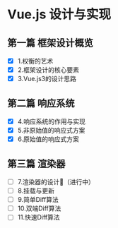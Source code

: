 # Vue.js 设计与实现

## 第一篇 框架设计概览

- [x] 1.权衡的艺术
- [x] 2.框架设计的核心要素
- [x] 3.Vue.js3的设计思路

## 第二篇 响应系统

- [x] 4.响应系统的作用与实现
- [x] 5.非原始值的响应式方案 
- [x] 6.原始值的响应式方案 
  
## 第三篇 渲染器

- [ ] 7.渲染器的设计🔄（进行中）
- [ ] 8.挂载与更新 
- [ ] 9.简单Diff算法 
- [ ] 10.双端Diff算法
- [ ] 11.快速Diff算法 